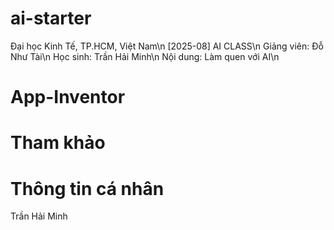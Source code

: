 # ai-starter
Đại học Kinh Tế, TP.HCM, Việt Nam\n
[2025-08] AI CLASS\n
Giảng viên: Đỗ Như Tài\n
Học sinh: Trần Hải Minh\n
Nội dung: Làm quen với AI\n

# App-Inventor
# Tham khảo
# Thông tin cá nhân
Trần Hải Minh
